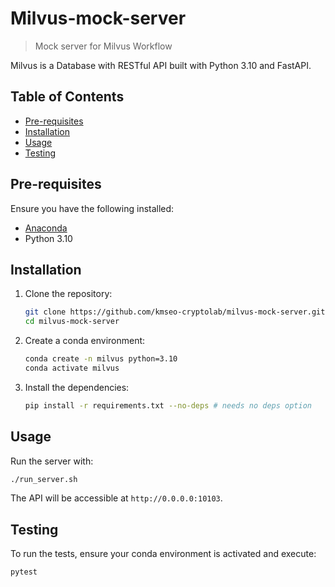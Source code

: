 # Milvus-mock-server

> Mock server for Milvus Workflow

Milvus is a Database with RESTful API built with Python 3.10 and FastAPI.

## Table of Contents

- [Pre-requisites](#pre-requisites)
- [Installation](#installation)
- [Usage](#usage)
- [Testing](#testing)

## Pre-requisites

Ensure you have the following installed:

- [Anaconda](https://www.anaconda.com/products/distribution)
- Python 3.10

## Installation

1. Clone the repository:

   ```bash
   git clone https://github.com/kmseo-cryptolab/milvus-mock-server.git
   cd milvus-mock-server
   ```

2. Create a conda environment:

   ```bash
   conda create -n milvus python=3.10
   conda activate milvus
   ```

3. Install the dependencies:

   ```bash
   pip install -r requirements.txt --no-deps # needs no deps option
   ```

## Usage

Run the server with:

```bash
./run_server.sh
```

The API will be accessible at `http://0.0.0.0:10103`.

## Testing

To run the tests, ensure your conda environment is activated and execute:

```bash
pytest
```
